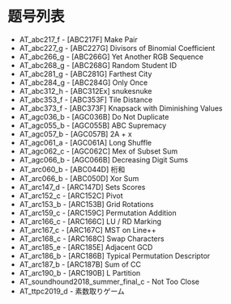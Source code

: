 # 题号列表

- AT_abc217_f - [ABC217F] Make Pair
- AT_abc227_g - [ABC227G] Divisors of Binomial Coefficient
- AT_abc266_g - [ABC266G] Yet Another RGB Sequence
- AT_abc268_g - [ABC268G] Random Student ID
- AT_abc281_g - [ABC281G] Farthest City
- AT_abc284_g - [ABC284G] Only Once
- AT_abc312_h - [ABC312Ex] snukesnuke
- AT_abc353_f - [ABC353F] Tile Distance
- AT_abc373_f - [ABC373F] Knapsack with Diminishing Values
- AT_agc036_b - [AGC036B] Do Not Duplicate
- AT_agc055_b - [AGC055B] ABC Supremacy
- AT_agc057_b - [AGC057B] 2A + x
- AT_agc061_a - [AGC061A] Long Shuffle
- AT_agc062_c - [AGC062C] Mex of Subset Sum
- AT_agc066_b - [AGC066B] Decreasing Digit Sums
- AT_arc060_b - [ABC044D] 桁和
- AT_arc066_b - [ABC050D] Xor Sum
- AT_arc147_d - [ARC147D] Sets Scores
- AT_arc152_c - [ARC152C] Pivot
- AT_arc153_b - [ARC153B] Grid Rotations
- AT_arc159_c - [ARC159C] Permutation Addition
- AT_arc166_c - [ARC166C] LU / RD Marking
- AT_arc167_c - [ARC167C] MST on Line++
- AT_arc168_c - [ARC168C] Swap Characters
- AT_arc185_e - [ARC185E] Adjacent GCD
- AT_arc186_b - [ARC186B] Typical Permutation Descriptor
- AT_arc187_b - [ARC187B] Sum of CC
- AT_arc190_b - [ARC190B] L Partition
- AT_soundhound2018_summer_final_c - Not Too Close
- AT_ttpc2019_d - 素数取りゲーム
